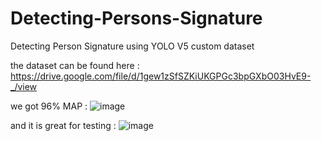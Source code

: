 # Detecting-Persons-Signature
Detecting Person Signature using YOLO V5 custom dataset

the dataset can be found here :
https://drive.google.com/file/d/1gew1zSfSZKiUKGPGc3bpGXbO03HvE9-_/view

we got 96% MAP :
![image](https://github.com/MAbdelhamid2001/Detecting-Persons-Signarture/assets/81767517/983ebf3c-c8d9-4ee7-a36c-3bafca6c1dec)

and it is great for testing :
![image](https://github.com/MAbdelhamid2001/Detecting-Persons-Signarture/assets/81767517/595563ee-27d7-4c62-8921-60076685cd13)
